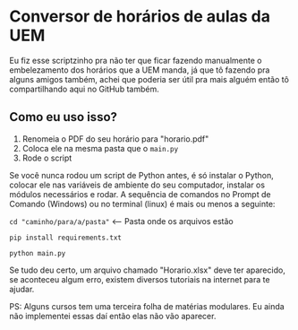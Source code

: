 # Conversor de horários de aulas da UEM

Eu fiz esse scriptzinho pra não ter que ficar fazendo manualmente o embelezamento dos horários que a UEM manda, já que tô fazendo pra alguns amigos também, achei que poderia ser útil pra mais alguém então tô compartilhando aqui no GitHub também.

## Como eu uso isso?
1. Renomeia o PDF do seu horário para "horario.pdf"
2. Coloca ele na mesma pasta que o ```main.py```
3. Rode o script

Se você nunca rodou um script de Python antes, é só instalar o Python, colocar ele nas variáveis de ambiente do seu computador, instalar os módulos necessários e rodar.
A sequência de comandos no Prompt de Comando (Windows) ou no terminal (linux) é mais ou menos a seguinte:

```cd "caminho/para/a/pasta"``` <-- Pasta onde os arquivos estão

```pip install requirements.txt```

```python main.py```

Se tudo deu certo, um arquivo chamado "Horario.xlsx" deve ter aparecido, se aconteceu algum erro, existem diversos tutoriais na internet para te ajudar.

PS: Alguns cursos tem uma terceira folha de matérias modulares. Eu ainda não implementei essas daí então elas não vão aparecer.
